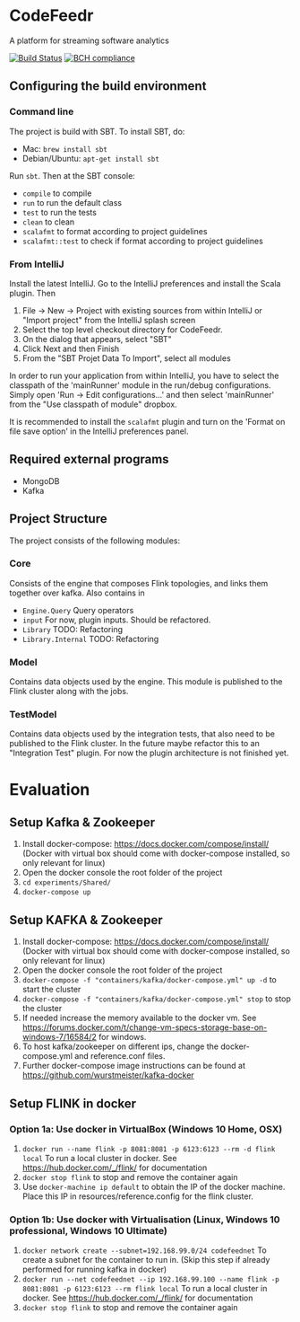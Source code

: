 # CodeFeedr

A platform for streaming software analytics

[![Build Status](https://travis-ci.org/codefeedr/codefeedr.svg?branch=master)](https://travis-ci.org/codefeedr/codefeedr)
[![BCH compliance](https://bettercodehub.com/edge/badge/codefeedr/codefeedr?branch=master)](https://bettercodehub.com/)

## Configuring the build environment

### Command line

The project is build with SBT. To install SBT, do:

* Mac: `brew install sbt`
* Debian/Ubuntu: `apt-get install sbt`
 
Run `sbt`. Then at the SBT console:

- `compile` to compile
- `run` to run the default class
- `test` to run the tests
- `clean` to clean
- `scalafmt` to format according to project guidelines
- `scalafmt::test` to check if format according to project guidelines

### From IntelliJ

Install the latest IntelliJ. Go to the IntelliJ preferences and install the
Scala plugin. Then

1. File -> New -> Project with existing sources from within IntelliJ or "Import project" from the 
IntelliJ splash screen
2. Select the top level checkout directory for CodeFeedr.
3. On the dialog that appears, select "SBT"
4. Click Next and then Finish
5. From the "SBT Projet Data To Import", select all modules

In order to run your application from within IntelliJ, you have to select the classpath of the 
'mainRunner' module in  the run/debug configurations. Simply open 'Run -> Edit configurations...' 
and then select 'mainRunner' from the "Use  classpath of module" dropbox.

It is recommended to install the `scalafmt` plugin and turn on the 'Format on file save option' in the
IntelliJ preferences panel.

## Required external programs

* MongoDB
* Kafka

## Project Structure

The project consists of the following modules:
### Core
Consists of the engine that composes Flink topologies, and links them together over kafka. Also contains in
- `Engine.Query` Query operators
- `input` For now, plugin inputs. Should be refactored.
- `Library` TODO: Refactoring
- `Library.Internal` TODO: Refactoring
### Model
Contains data objects used by the engine. This module is published to the Flink cluster along with the jobs.
### TestModel
Contains data objects used by the integration tests, that also need to be published to the Flink cluster. In the future maybe refactor this to an "Integration Test" plugin. For now the plugin architecture is not finished yet.


# Evaluation

## Setup Kafka & Zookeeper

1. Install docker-compose: https://docs.docker.com/compose/install/ (Docker with virtual box should come with docker-compose installed, so only relevant for linux)
2. Open the docker console the root folder of the project
3. `cd experiments/Shared/`
4. `docker-compose up`


## Setup KAFKA & Zookeeper

1. Install docker-compose: https://docs.docker.com/compose/install/ (Docker with virtual box should come with docker-compose installed, so only relevant for linux)
2. Open the docker console the root folder of the project
3. `docker-compose -f "containers/kafka/docker-compose.yml" up -d` to start the cluster
4. `docker-compose -f "containers/kafka/docker-compose.yml" stop` to stop the cluster
5. If needed increase the memory available to the docker vm. See https://forums.docker.com/t/change-vm-specs-storage-base-on-windows-7/16584/2 for windows.
6. To host kafka/zookeeper on different ips, change the docker-compose.yml and reference.conf files.
7. Further docker-compose image instructions can be found at https://github.com/wurstmeister/kafka-docker

## Setup FLINK in docker
### Option 1a: Use docker in VirtualBox (Windows 10 Home, OSX)
1. `docker run --name flink -p 8081:8081 -p 6123:6123 --rm -d flink local` To run a local cluster in docker. See https://hub.docker.com/_/flink/ for documentation
2. `docker stop flink` to stop and remove the container again
3. Use `docker-machine ip default` to obtain the IP of the docker machine. Place this IP in resources/reference.config for the flink cluster.
### Option 1b: Use docker with Virtualisation (Linux, Windows 10 professional, Windows 10 Ultimate)
1. `docker network create --subnet=192.168.99.0/24 codefeednet` To create a subnet for the container to run in. (Skip this step if already performed for running kafka in docker)
2. `docker run --net codefeednet --ip 192.168.99.100 --name flink -p 8081:8081 -p 6123:6123 --rm flink local` To run a local cluster in docker. See https://hub.docker.com/_/flink/ for documentation
3. `docker stop flink` to stop and remove the container again